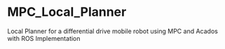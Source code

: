# MPC_Local_Planner
Local Planner for a differential drive mobile robot using MPC and Acados with ROS Implementation
